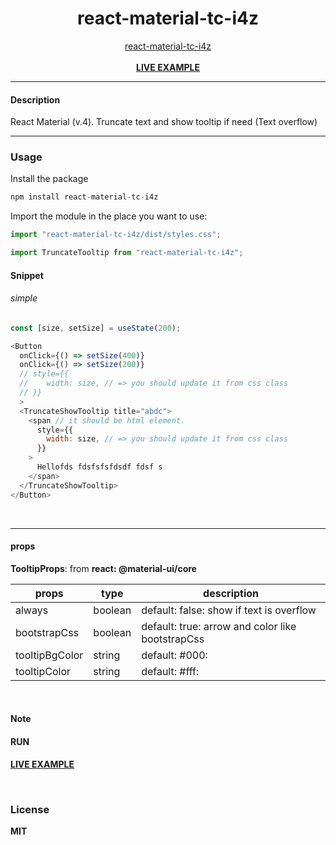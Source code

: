 <div align="center">
    <h1>react-material-tc-i4z</h1>
    <a href="https://github.com/delpikye-v/react-material-tc-ifv4">react-material-tc-i4z</a>
    <br />
    <br />
    <b><a href="https://codesandbox.io/s/h8vjx8">LIVE EXAMPLE</a>
    </b>
</div>

---

#### Description

React Material (v.4). Truncate text and show tooltip if need (Text overflow)

---
### Usage

Install the package

```js
npm install react-material-tc-i4z
```

Import the module in the place you want to use:
```js
import "react-material-tc-i4z/dist/styles.css";

import TruncateTooltip from "react-material-tc-i4z";

```

#### Snippet

###### simple

```js
const [size, setSize] = useState(200);

<Button
  onClick={() => setSize(400)}
  onClick={() => setSize(200)}
  // style={{
  //    width: size, // => you should update it from css class
  // }}
  >
  <TruncateShowTooltip title="abdc">
    <span // it should be html element.
      style={{
        width: size, // => you should update it from css class
      }}
    >
      Hellofds fdsfsfsfdsdf fdsf s
    </span>
  </TruncateShowTooltip>
</Button>
```

<br />

---


#### props

<b>TooltipProps</b>: from <b>react: @material-ui/core</b>


| props               | type                      | description                                      |
|---------------------|---------------------------|--------------------------------------------------|
| always              | boolean                   | default: false:  show if text is overflow        |
| bootstrapCss        | boolean                   | default: true: arrow and color like bootstrapCss |
| tooltipBgColor      | string                    | default: #000:                                   |
| tooltipColor        | string                    | default: #fff:                                   |

<br />

#### Note



#### RUN

<b><a href="https://codesandbox.io/s/h8vjx8">LIVE EXAMPLE</a>

<br />

### License

MIT